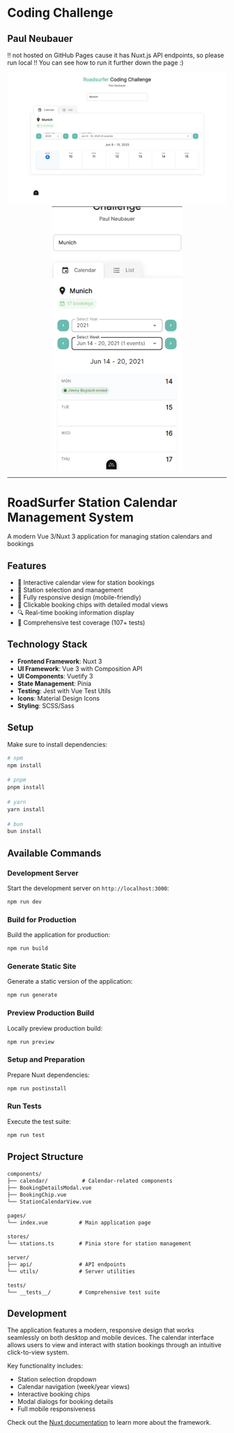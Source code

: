 # Coding Challenge

## Paul Neubauer

!! not hosted on GitHub Pages cause it has Nuxt.js API endpoints, so please run local !!
You can see how to run it further down the page :)

<div align="center">
<img src="screenshot1.png" alt="Application Screenshot 1" width="600"/>
</div>

<div align="center">
<img src="screenshot2.png" alt="Application Screenshot 2" width="300"/>
</div>

---

# RoadSurfer Station Calendar Management System

A modern Vue 3/Nuxt 3 application for managing station calendars and bookings

## Features

- 📅 Interactive calendar view for station bookings
- 🏢 Station selection and management
- 📱 Fully responsive design (mobile-friendly)
- 🎯 Clickable booking chips with detailed modal views
- 🔍 Real-time booking information display
- 🧪 Comprehensive test coverage (107+ tests)

## Technology Stack

- **Frontend Framework**: Nuxt 3
- **UI Framework**: Vue 3 with Composition API
- **UI Components**: Vuetify 3
- **State Management**: Pinia
- **Testing**: Jest with Vue Test Utils
- **Icons**: Material Design Icons
- **Styling**: SCSS/Sass

## Setup

Make sure to install dependencies:

```bash
# npm
npm install

# pnpm
pnpm install

# yarn
yarn install

# bun
bun install
```

## Available Commands

### Development Server

Start the development server on `http://localhost:3000`:

```bash
npm run dev
```

### Build for Production

Build the application for production:

```bash
npm run build
```

### Generate Static Site

Generate a static version of the application:

```bash
npm run generate
```

### Preview Production Build

Locally preview production build:

```bash
npm run preview
```

### Setup and Preparation

Prepare Nuxt dependencies:

```bash
npm run postinstall
```

### Run Tests

Execute the test suite:

```bash
npm run test
```


## Project Structure

```
components/
├── calendar/           # Calendar-related components
├── BookingDetailsModal.vue
├── BookingChip.vue
└── StationCalendarView.vue

pages/
└── index.vue          # Main application page

stores/
└── stations.ts        # Pinia store for station management

server/
├── api/               # API endpoints
└── utils/             # Server utilities

tests/
└── __tests__/         # Comprehensive test suite
```

## Development

The application features a modern, responsive design that works seamlessly on both desktop and mobile devices. The calendar interface allows users to view and interact with station bookings through an intuitive click-to-view system.

Key functionality includes:

- Station selection dropdown
- Calendar navigation (week/year views)
- Interactive booking chips
- Modal dialogs for booking details
- Full mobile responsiveness

Check out the [Nuxt documentation](https://nuxt.com/docs/getting-started/introduction) to learn more about the framework.
